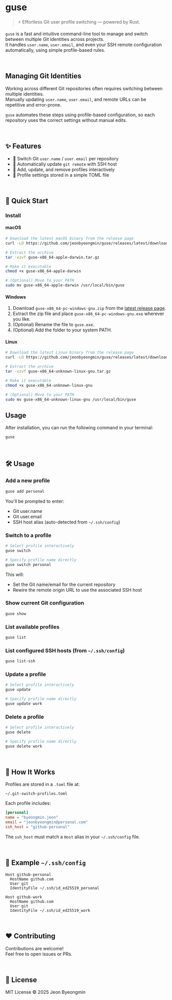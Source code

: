 # guse

> ⚡ Effortless Git user profile switching — powered by Rust.

`guse` is a fast and intuitive command-line tool to manage and switch between multiple Git identities across projects.  
It handles `user.name`, `user.email`, and even your SSH remote configuration automatically, using simple profile-based rules.

<br>

## Managing Git Identities

Working across different Git repositories often requires switching between multiple identities.  
Manually updating `user.name`, `user.email`, and remote URLs can be repetitive and error-prone.

`guse` automates these steps using profile-based configuration, so each repository uses the correct settings without manual edits.

<br>

## ✨ Features

- 🔁 Switch Git `user.name` / `user.email` per repository
- 🔐 Automatically update `git remote` with SSH host
- 📝 Add, update, and remove profiles interactively
- 💾 Profile settings stored in a simple TOML file

<br>

## 🚀 Quick Start

### Install

#### macOS

```bash
# Download the latest macOS binary from the release page
curl -LO https://github.com/jeonbyeongmin/guse/releases/latest/download/guse-x86_64-apple-darwin.tar.gz

# Extract the archive
tar -xzvf guse-x86_64-apple-darwin.tar.gz

# Make it executable
chmod +x guse-x86_64-apple-darwin

# (Optional) Move to your PATH
sudo mv guse-x86_64-apple-darwin /usr/local/bin/guse
```

#### Windows

1. Download `guse-x86_64-pc-windows-gnu.zip` from the [latest release page](https://github.com/jeonbyeongmin/guse/releases/latest).
2. Extract the zip file and place `guse-x86_64-pc-windows-gnu.exe` wherever you like.
3. (Optional) Rename the file to `guse.exe`.
4. (Optional) Add the folder to your system PATH.

#### Linux

```bash
# Download the latest Linux binary from the release page
curl -LO https://github.com/jeonbyeongmin/guse/releases/latest/download/guse-x86_64-unknown-linux-gnu.tar.gz

# Extract the archive
tar -xzvf guse-x86_64-unknown-linux-gnu.tar.gz

# Make it executable
chmod +x guse-x86_64-unknown-linux-gnu

# (Optional) Move to your PATH
sudo mv guse-x86_64-unknown-linux-gnu /usr/local/bin/guse
```

## Usage

After installation, you can run the following command in your terminal:

```bash
guse
```

<br>

## 🛠️ Usage

### Add a new profile

```bash
guse add personal
```

You'll be prompted to enter:

- Git user.name
- Git user.email
- SSH host alias (auto-detected from `~/.ssh/config`)

### Switch to a profile

```bash
# Select profile interactively
guse switch

# Specify profile name directly
guse switch personal
```

This will:

- Set the Git name/email for the current repository
- Rewire the remote origin URL to use the associated SSH host

### Show current Git configuration

```bash
guse show
```

### List available profiles

```bash
guse list
```

### List configured SSH hosts (from `~/.ssh/config`)

```bash
guse list-ssh
```

### Update a profile

```bash
# Select profile interactively
guse update

# Specify profile name directly
guse update work
```

### Delete a profile

```bash
# Select profile interactively
guse delete

# Specify profile name directly
guse delete work
```

<br>

## 🧠 How It Works

Profiles are stored in a `.toml` file at:

```
~/.git-switch-profiles.toml
```

Each profile includes:

```toml
[personal]
name = "byeongmin.jeon"
email = "jeonbyeongmin@personal.com"
ssh_host = "github-personal"
```

The `ssh_host` must match a `Host` alias in your `~/.ssh/config` file.

<br>

## 🔐 Example `~/.ssh/config`

```ssh
Host github-personal
  HostName github.com
  User git
  IdentityFile ~/.ssh/id_ed25519_personal

Host github-work
  HostName github.com
  User git
  IdentityFile ~/.ssh/id_ed25519_work
```

<br>

## ❤️ Contributing

Contributions are welcome!  
Feel free to open issues or PRs.

<br>

## 📜 License

MIT License © 2025 Jeon Byeongmin

